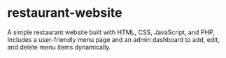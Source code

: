 # restaurant-website
A simple restaurant website built with HTML, CSS, JavaScript, and PHP, Includes a user-friendly menu page and an admin dashboard to add, edit, and delete menu items dynamically.
